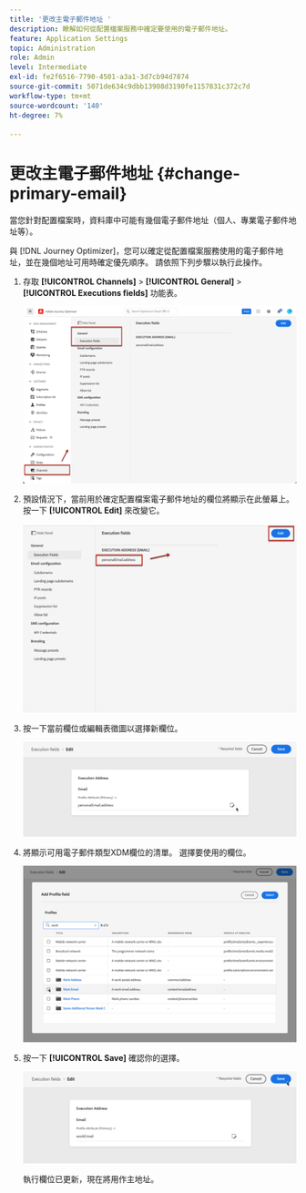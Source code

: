 ```yaml
---
title: '更改主電子郵件地址 '
description: 瞭解如何從配置檔案服務中確定要使用的電子郵件地址。
feature: Application Settings
topic: Administration
role: Admin
level: Intermediate
exl-id: fe2f6516-7790-4501-a3a1-3d7cb94d7874
source-git-commit: 5071de634c9dbb13908d3190fe1157831c372c7d
workflow-type: tm+mt
source-wordcount: '140'
ht-degree: 7%

---
```


# 更改主電子郵件地址 {#change-primary-email}

當您針對配置檔案時，資料庫中可能有幾個電子郵件地址（個人、專業電子郵件地址等）。

與 [!DNL Journey Optimizer]，您可以確定從配置檔案服務使用的電子郵件地址，並在幾個地址可用時確定優先順序。 請依照下列步驟以執行此操作。

1. 存取 **[!UICONTROL Channels]** > **[!UICONTROL General]** > **[!UICONTROL Executions fields]** 功能表。

   ![](assets/primary-address-execution-fields.png)

1. 預設情況下，當前用於確定配置檔案電子郵件地址的欄位將顯示在此螢幕上。 按一下 **[!UICONTROL Edit]** 來改變它。

   ![](assets/primary-address.png)

1. 按一下當前欄位或編輯表徵圖以選擇新欄位。

   ![](assets/primary-address-edit.png)

1. 將顯示可用電子郵件類型XDM欄位的清單。 選擇要使用的欄位。

   ![](assets/primary-address-field.png)

1. 按一下 **[!UICONTROL Save]** 確認你的選擇。

   ![](assets/primary-address-save.png)

   執行欄位已更新，現在將用作主地址。

<!--1. You can also select an additional field to use as secondary email address. This allows you to determine which field to use if the primary field is empty for a profile. -->
